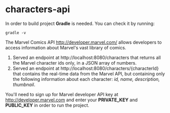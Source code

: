 # characters-api

In order to build project <b>Gradle</b> is needed. You can check it by running:
```
gradle -v
```

The Marvel Comics API http://developer.marvel.com/ allows developers to access information about Marvel's vast library of comics. 

1. Served an endpoint at http://localhost:8080/characters that returns all the Marvel character ids only, in a JSON
   array of numbers.
2. Served an endpoint at http://localhost:8080/characters/{characterId} that contains the real-time data from the
   Marvel API, but containing only the following information about each character: <i>id, name, description, thumbnail</i>.

You'll need to sign up for Marvel developer API key at http://developer.marvel.com and enter your <b>PRIVATE_KEY</b> and <b>PUBLIC_KEY</b> in order to run the project.
